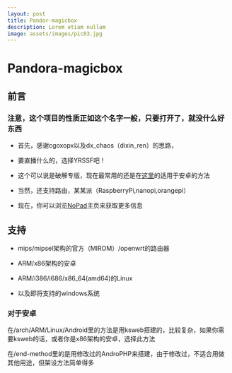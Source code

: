 ```yaml
---
layout: post
title: Pandor-magicbox
description: Lorem etiam nullam
image: assets/images/pic03.jpg
---
```



# Pandora-magicbox

## 前言

### 注意，这个项目的性质正如这个名字一般，只要打开了，就没什么好东西

* 首先，感谢cgoxopx以及dx_chaos（dixin_ren）的思路，

* 要直播什么的，选择YRSSF吧！

* 这个可以说是破解专版，现在最常用的还是在[这里](https://github.com/Erblocker/Pandora-magicbox/blob/master/end-method/README.md)的适用于安卓的方法

* 当然，还支持路由，某某派（RaspberryPi,nanopi,orangepi）

* 现在，你可以浏览[NoPad](https://nopad.org)主页来获取更多信息

## 支持

* mips/mipsel架构的官方（MIROM）/openwrt的路由器

* ARM/x86架构的安卓

* ARM/i386/i686/x86_64(amd64)的Linux

* 以及即将支持的windows系统

### 对于安卓

在/arch/ARM/Linux/Android里的方法是用ksweb搭建的，比较复杂，如果你需要ksweb的话，或者你是x86架构的安卓，选择此方法

在/end-method里的是用修改过的AndroPHP来搭建，由于修改过，不适合用做其他用途，但架设方法简单得多
